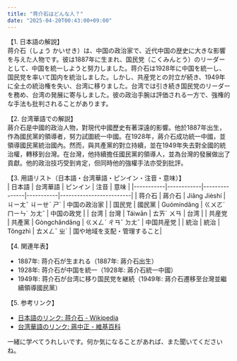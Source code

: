 ```yaml
---
title: "蒋介石はどんな人？"
date: "2025-04-20T00:43:00+09:00"
---
```


【1. 日本語の解説】  
蒋介石（しょう かいせき）は、中国の政治家で、近代中国の歴史に大きな影響を与えた人物です。彼は1887年に生まれ、国民党（こくみんとう）のリーダーとして、中国を統一しようと努力しました。蒋介石は1928年に中国を統一し、国民党を率いて国内を統治しました。しかし、共産党との対立が続き、1949年に全土の統治権を失い、台湾に移りました。台湾では引き続き国民党のリーダーを務め、台湾の発展に寄与しました。彼の政治手腕は評価される一方で、強権的な手法も批判されることがあります。

【2. 台湾華語での解説】  
蔣介石是中國的政治人物，對現代中國歷史有著深遠的影響。他於1887年出生，作為國民黨的領導者，努力試圖統一中國。在1928年，蔣介石成功統一中國，並領導國民黨統治國內。然而，與共產黨的對立持續，並在1949年失去對全國的統治權，轉移到台灣。在台灣，他持續擔任國民黨的領導人，並為台灣的發展做出了貢獻。他的政治技巧受到肯定，但同時他的強權手法亦受到批評。

【3. 用語リスト（日本語・台湾華語・ピンイン・注音・意味）】  
| 日本語   | 台湾華語   | ピンイン      | 注音      | 意味                    |
|-----------|------------|---------------|-----------|-------------------------|
| 蒋介石   | 蔣介石     | Jiǎng Jièshí | ㄐㄧㄤˇ ㄐㄧㄝˋ ㄕˊ | 中国の政治家             |
| 国民党   | 國民黨     | Guómíndǎng   | ㄍㄨㄛˊ ㄇㄧㄣˊ ㄉㄤˇ | 中国の政党               |
| 台湾     | 台灣       | Táiwān       | ㄊㄞˊ ㄨㄢ  | 台湾                     |
| 共産党   | 共產黨     | Gòngchǎndǎng | ㄍㄨㄥˋ ㄔㄢˇ ㄉㄤˇ | 中国共産党               |
| 統治     | 統治       | Tǒngzhì      | ㄊㄨㄥˇ ㄓˋ | 国や地域を支配・管理すること|

【4. 関連年表】  
- 1887年: 蒋介石が生まれる（1887年: 蔣介石出生）  
- 1928年: 蒋介石が中国を統一（1928年: 蔣介石統一中國）  
- 1949年: 蒋介石が台湾に移り国民党を継続（1949年: 蔣介石遷移至台灣並繼續領導國民黨）  

【5. 参考リンク】  
- [日本語のリンク: 蒋介石 - Wikipedia](https://ja.wikipedia.org/wiki/%E8%92%8B%E4%BB%8B%E7%9F%B3)  
- [台湾華語のリンク: 蔣中正 - 維基百科](https://zh.wikipedia.org/wiki/%E8%94%A3%E4%B8%AD%E6%AD%A3)  

一緒に学べてうれしいです。何か気になることがあれば、また聞いてくださいね。